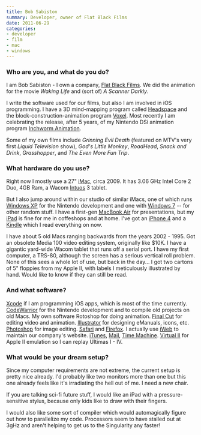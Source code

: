 ```yaml
---
title: Bob Sabiston
summary: Developer, owner of Flat Black Films
date: 2011-06-29
categories:
- developer
- film
- mac
- windows
---
```


### Who are you, and what do you do?

I am Bob Sabiston - I own a company, [Flat Black Films](http://www.flatblackfilms.com/ "Flat Black's website."). We did the animation for the movie _Waking Life_ and (sort of) _A Scanner Darkly_. 

I write the software used for our films, but also I am involved in iOS programming. I have a 3D mind-mapping program called [Headspace][headspace-ios] and the block-construction-animation program [Voxel][voxel-ios]. Most recently I am celebrating the release, after 5 years, of my Nintendo DSi animation program [Inchworm Animation][inchworm-animation].

Some of my own films include _Grinning Evil Death_ (featured on MTV's very first _Liquid Television_ show), _God's Little Monkey_, _RoadHead_, _Snack and Drink_, _Grasshopper_, and _The Even More Fun Trip_.

### What hardware do you use?

Right now I mostly use a 27" [iMac][], circa 2009. It has 3.06 GHz Intel Core 2 Duo, 4GB Ram, a Wacom [Intuos][] 3 tablet. 

But I also jump around within our studio of similar iMacs, one of which runs [Windows XP][windows-xp] for the Nintendo development and one with [Windows 7][windows-7] -- for other random stuff. I have a first-gen [MacBook Air][macbook-air] for presentations, but my [iPad][] is fine for me in coffeshops and at home. I've got an [iPhone 4][iphone-4] and a [Kindle][] which I read everything on now.

I have about 5 old Macs ranging backwards from the years 2002 - 1995. Got an obsolete Media 100 video editing system, originally like $10K. I have a gigantic yard-wide Wacom tablet that runs off a serial port. I have my first computer, a TRS-80, although the screen has a serious vertical roll problem. None of this sees a whole lot of use, but back in the day... I got two cartons of 5" floppies from my Apple II, with labels I meticulously illustrated by hand. Would like to know if they can still be read.

### And what software?

[Xcode][] if I am programming iOS apps, which is most of the time currently. [CodeWarrior][] for the Nintendo development and to compile old projects on old Macs. My own software Rotoshop for doing animation. [Final Cut][final-cut-pro] for editing video and animation. [Illustrator][] for designing eManuals, icons, etc. [Photoshop][] for image editing. [Safari][] and [Firefox][]. I actually use [iWeb][] to maintain our company's website. [iTunes][], [Mail][], [Time Machine][time-machine]. [Virtual II][virtual-ii] for Apple II emulation so I can replay Ultimas I - IV.

### What would be your dream setup?

Since my computer requirements are not extreme, the current setup is pretty nice already. I'd probably like two monitors more than one but this one already feels like it's irradiating the hell out of me. I need a new chair.

If you are talking sci-fi future stuff, I would like an iPad with a pressure-sensitive stylus, because only kids like to draw with their fingers. 

I would also like some sort of compiler which would automagically figure out how to parallelize my code. Processors seem to have stalled out at 3gHz and aren't helping to get us to the Singularity any faster!

[codewarrior]: https://en.wikipedia.org/wiki/CodeWarrior "A development IDE primarily for embedded systems."
[final-cut-pro]: https://en.wikipedia.org/wiki/Final_Cut_Pro "A nonlinear video editor."
[firefox]: https://www.mozilla.org/en-US/firefox/new/ "A cross-platform open-source web browser."
[headspace-ios]: http://www.flatblackfilms.com/iphone/Headspace/Headspace.html "A 3D mind-mapping/outline tool for iOS."
[illustrator]: https://www.adobe.com/products/illustrator.html "A vector graphics editor."
[imac]: https://www.apple.com/imac-24/ "An all-in-one computer."
[inchworm-animation]: http://web.archive.org/web/20230209023602/http://www.inchwormanimation.com/ "An animation system for the Nintendo DS."
[intuos]: https://www.wacom.com/en-us/products/pen-tablets/wacom-intuos "A pen tablet."
[ipad]: https://www.apple.com/ipad/ "A tablet device."
[iphone-4]: https://en.wikipedia.org/wiki/IPhone_4 "A smartphone."
[itunes]: https://www.apple.com/itunes/ "A jukebox application and online store."
[iweb]: https://en.wikipedia.org/wiki/IWeb "A WYSIWYG web design and publishing app for the Mac."
[kindle]: http://web.archive.org/web/20230315012831/http://www.amazon.com/Kindle-Ereader-ebook-reader/dp/B007HCCNJU/ "A digital book reader."
[macbook-air]: https://www.apple.com/macbook-air/ "A very thin laptop."
[mail]: https://en.wikipedia.org/wiki/Mail_(application) "The default Mac OS X mail client."
[photoshop]: https://www.adobe.com/products/photoshop.html "A bitmap image editor."
[safari]: https://www.apple.com/safari/ "A fast web browser."
[time-machine]: https://en.wikipedia.org/wiki/Time_Machine_(Mac_OS) "Backup software for the masses, included with Mac OS X 10.5."
[virtual-ii]: http://www.virtualii.com/ "An Apple ][ emulator for the Mac."
[voxel-ios]: https://apps.apple.com/us/app/voxel/id333186489 "A 3D pixel editor for iOS."
[windows-7]: https://en.wikipedia.org/wiki/Windows_7 "An operating system."
[windows-xp]: https://en.wikipedia.org/wiki/Windows_XP "An operating system for x86 computers."
[xcode]: https://en.wikipedia.org/wiki/Xcode "An IDE for Mac developers."
